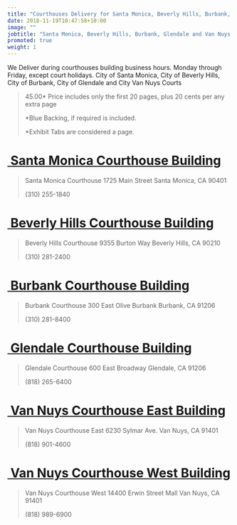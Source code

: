 ```yaml
---
title: "Courthouses Delivery for Santa Monica, Beverly Hills, Burbank, Glendale and Van Nuys $45.00*"
date: 2018-11-19T10:47:58+10:00
image: ""
jobtitle: "Santa Monica, Beverly Hills, Burbank, Glendale and Van Nuys Buildings."
promoted: true
weight: 1
---
```


We Deliver during courthouses building business hours. Monday through Friday, except court holidays.
City of Santa Monica, City of Beverly Hills, City of Burbank, City of Glendale and City Van Nuys Courts

> 45.00* Price includes only the first 20 pages, plus 20 cents per any extra page
> 
> *Blue Backing, if required is included.
>
> *Exhibit Tabs are considered a page.



# <a href="https://www.lacourt.org/courthouse/info/sm" target="_blank"><img src="" alt="" style="height: 0px !important;width: 0px !important;" > Santa Monica Courthouse Building </a>


>  Santa Monica Courthouse
>  1725 Main Street
>  Santa Monica, CA 90401
>
>  (310) 255-1840



# <a href="https://www.lacourt.org/courthouse/info/bh" target="_blank"><img src="" alt="" style="height: 0px !important;width: 0px !important;" > Beverly Hills Courthouse Building </a>


>  Beverly Hills Courthouse
>  9355 Burton Way
>  Beverly Hills, CA 90210
>
>  (310) 281-2400



# <a href="https://www.lacourt.org/courthouse/info/bur" target="_blank"><img src="" alt="" style="height: 0px !important;width: 0px !important;" > Burbank Courthouse Building </a>


>  Burbank Courthouse
>  300 East Olive Burbank
>  Burbank, CA 91206
>
>  (310) 281-8400



# <a href="https://www.lacourt.org/courthouse/info/gln" target="_blank"><img src="" alt="" style="height: 0px !important;width: 0px !important;" > Glendale Courthouse Building </a>


>  Glendale Courthouse
>  600 East Broadway
>  Glendale, CA 91206
>
>  (818) 265-6400



# <a href="https://www.lacourt.org/courthouse/info/nw" target="_blank"><img src="" alt="" style="height: 0px !important;width: 0px !important;" > Van Nuys Courthouse East Building </a>


>  Van Nuys Courthouse East
>  6230 Sylmar Ave.
>  Van Nuys, CA 91401
>
>  (818) 901-4600



# <a href="https://www.lacourt.org/courthouse/info/lav" target="_blank"><img src="" alt="" style="height: 0px !important;width: 0px !important;" > Van Nuys Courthouse West Building </a>


>  Van Nuys Courthouse West
>  14400 Erwin Street Mall
>  Van Nuys, CA 91401
>
>  (818) 989-6900
